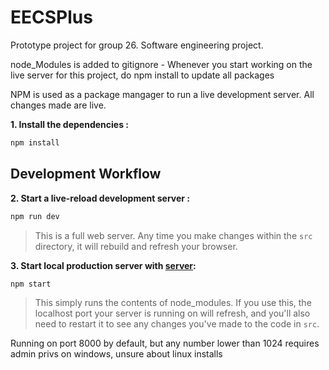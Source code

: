# EECSPlus
Prototype project for group 26. Software engineering project.

node_Modules is added to gitignore - Whenever you start working on the live server for this project, do npm install to update all packages

NPM is used as a package mangager to run a live development server. All changes made are live.

**1. Install the dependencies :**

```sh
npm install
```

## Development Workflow


**2. Start a live-reload development server :**

```sh
npm run dev
```

> This is a full web server. Any time you make changes within the `src` directory, it will rebuild and refresh your browser.


**3. Start local production server with [server](https://github.com/tapio/live-server):**

```sh
npm start
```

> This simply runs the contents of node_modules. If you use this, the localhost port your server is running on will refresh, and you'll also need to restart it to see any changes you've made to the code in `src`.

Running on port 8000 by default, but any number lower than 1024 requires admin privs on windows, unsure about linux installs
